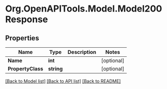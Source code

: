 
# Org.OpenAPITools.Model.Model200Response

## Properties

Name | Type | Description | Notes
------------ | ------------- | ------------- | -------------
**Name** | **int** |  | [optional] 
**PropertyClass** | **string** |  | [optional] 

[[Back to Model list]](../README.md#documentation-for-models)
[[Back to API list]](../README.md#documentation-for-api-endpoints)
[[Back to README]](../README.md)

